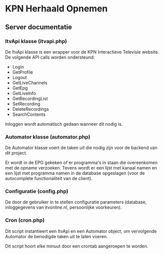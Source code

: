 # KPN Herhaald Opnemen

## Server documentatie

### ItvApi klasse (itvapi.php)

De ItvApi klasse is een wrapper voor de KPN Interactieve Televisie website. De volgende API calls worden ondersteund:

  * Login
  * GetProfile
  * Logout
  * GetLiveChannels
  * GetEpg
  * GetLiveInfo
  * GetRecordingList
  * SetRecording
  * DeleteRecordings
  * SearchContents

Inloggen wordt automatisch gedaan wanneer dit nodig is.

### Automator klasse (automator.php)
De Automator klasse voert de taken uit die nodig zijn voor de backend van dit project.

Er wordt in de EPG gekeken of er programma's in staan die overeenkomen met de opname verzoeken. Tevens wordt er een lijst met kanaal namen en een lijst met programma namen in de database opgeslagen (voor de autocomplete functionaliteit van de client).

### Configuratie (config.php)

De door de gebruiker in te stellen configuratie parameters (database, inloggegevens van itvonline.nl, persoonlijke voorkeuren).

### Cron (cron.php)

Dit script instantieert een ItvApi en een Automator object, om vervolgende Automator de benodigde taken uit te laten voeren.

Dit script hoort elke minuut door een crontab aangeroepen te worden.